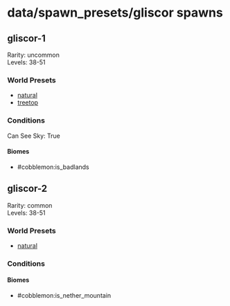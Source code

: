 # data/spawn_presets/gliscor spawns  
  
## gliscor-1  
Rarity: uncommon  
Levels: 38-51  
  
### World Presets  
* [natural](data/spawn_data/natural.md)  
* [treetop](data/spawn_data/treetop.md)  
  
### Conditions  
Can See Sky: True  
  
#### Biomes  
  * #cobblemon:is_badlands
  
  
## gliscor-2  
Rarity: common  
Levels: 38-51  
  
### World Presets  
* [natural](data/spawn_data/natural.md)  
  
### Conditions  
  
#### Biomes  
  * #cobblemon:is_nether_mountain
  
